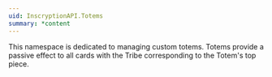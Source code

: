 ```yaml
---
uid: InscryptionAPI.Totems
summary: *content
---
```

This namespace is dedicated to managing custom totems. Totems provide a passive effect to all cards with the Tribe corresponding to the Totem's top piece.
